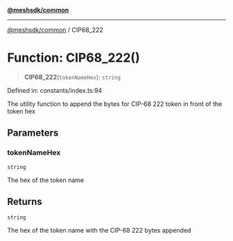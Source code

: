 [**@meshsdk/common**](../README.md)

***

[@meshsdk/common](../globals.md) / CIP68\_222

# Function: CIP68\_222()

> **CIP68\_222**(`tokenNameHex`): `string`

Defined in: constants/index.ts:94

The utility function to append the bytes for CIP-68 222 token in front of the token hex

## Parameters

### tokenNameHex

`string`

The hex of the token name

## Returns

`string`

The hex of the token name with the CIP-68 222 bytes appended
